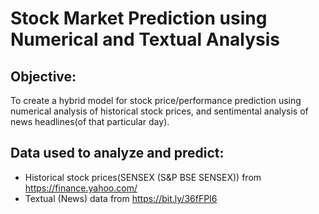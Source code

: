 <h1>Stock Market Prediction using Numerical and Textual Analysis</h1>


<h2>Objective:</h2>

To create a hybrid model for stock price/performance prediction using numerical analysis of historical stock prices, and sentimental analysis of news headlines(of that particular day).

<h2>Data used to analyze and predict:</h2>

- Historical stock prices(SENSEX (S&P BSE SENSEX)) from https://finance.yahoo.com/
- Textual (News) data from https://bit.ly/36fFPI6
